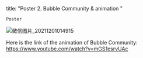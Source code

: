 title: "Poster 2. Bubble Community & animation "

`Poster`

![微信图片_20211201014915](https://user-images.githubusercontent.com/90487072/144100716-cbf3c7db-927a-440e-8297-28e63a4d5899.png)

Here is the link of the animation of Bubble Community: https://www.youtube.com/watch?v=mGS1esrvUAc
